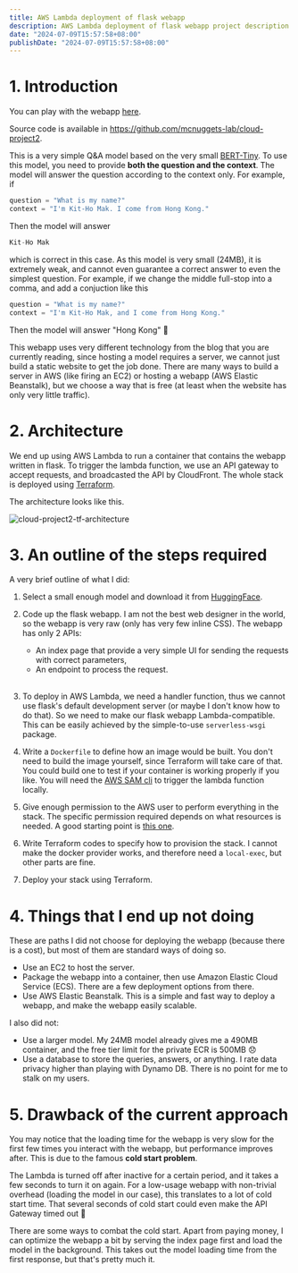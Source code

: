 ```yaml
---
title: AWS Lambda deployment of flask webapp
description: AWS Lambda deployment of flask webapp project description
date: "2024-07-09T15:57:58+08:00"
publishDate: "2024-07-09T15:57:58+08:00"
---
```


# 1. Introduction

You can play with the webapp [here](https://d16y04fvgjdqwq.cloudfront.net/).

Source code is available in https://github.com/mcnuggets-lab/cloud-project2.

This is a very simple Q&A model based on the very small [BERT-Tiny](https://huggingface.co/mrm8488/bert-tiny-5-finetuned-squadv2). To use this model, you need to provide **both the question and the context**. The model will answer the question according to the context only. For example, if

```python
question = "What is my name?"
context = "I'm Kit-Ho Mak. I come from Hong Kong."
```

Then the model will answer

```python
Kit-Ho Mak
```

which is correct in this case. As this model is very small (24MB), it is extremely weak, and cannot even guarantee a correct answer to even the simplest question. For example, if we change the middle full-stop into a comma, and add a conjuction like this

```python
question = "What is my name?"
context = "I'm Kit-Ho Mak, and I come from Hong Kong."
```

Then the model will answer "Hong Kong" :melting_face:

This webapp uses very different technology from the blog that you are currently reading, since hosting a model requires a server, we cannot just build a static website to get the job done. There are many ways to build a server in AWS (like firing an EC2) or hosting a webapp (AWS Elastic Beanstalk), but we choose a way that is free (at least when the website has only very little traffic).

# 2. Architecture

We end up using AWS Lambda to run a container that contains the webapp written in flask. To trigger the lambda function, we use an API gateway to accept requests, and broadcasted the API by CloudFront. The whole stack is deployed using [Terraform](https://www.terraform.io/).

The architecture looks like this.

![cloud-project2-tf-architecture](https://github.com/user-attachments/assets/af398b83-dd14-4282-8449-6717851eb1b5)

# 3. An outline of the steps required

A very brief outline of what I did:

1. Select a small enough model and download it from [HuggingFace](https://huggingface.co/).
2. Code up the flask webapp. I am not the best web designer in the world, so the webapp is very raw (only has very few inline CSS). The webapp has only 2 APIs:

   - An index page that provide a very simple UI for sending the requests with correct parameters,
   - An endpoint to process the request.
<br/><br/>
3. To deploy in AWS Lambda, we need a handler function, thus we cannot use flask's default development server (or maybe I don't know how to do that). So we need to make our flask webapp Lambda-compatible. This can be easily achieved by the simple-to-use `serverless-wsgi` package.
4. Write a `Dockerfile` to define how an image would be built. You don't need to build the image yourself, since Terraform will take care of that. You could build one to test if your container is working properly if you like. You will need the [AWS SAM cli](https://docs.aws.amazon.com/serverless-application-model/latest/developerguide/sam-cli-command-reference-sam-local-invoke.html) to trigger the lambda function locally.
5. Give enough permission to the AWS user to perform everything in the stack. The specific permission required depends on what resources is needed. A good starting point is [this one](https://dav009.medium.com/serverless-framework-minimal-iam-role-permissions-ba34bec0154e).
6. Write Terraform codes to specify how to provision the stack. I cannot make the docker provider works, and therefore need a `local-exec`, but other parts are fine.
7. Deploy your stack using Terraform.

# 4. Things that I end up not doing

These are paths I did not choose for deploying the webapp (because there is a cost), but most of them are standard ways of doing so.

- Use an EC2 to host the server.
- Package the webapp into a container, then use Amazon Elastic Cloud Service (ECS). There are a few deployment options from there.
- Use AWS Elastic Beanstalk. This is a simple and fast way to deploy a webapp, and make the webapp easily scalable.

I also did not:

- Use a larger model. My 24MB model already gives me a 490MB container, and the free tier limit for the private ECR is 500MB :disappointed: 
- Use a database to store the queries, answers, or anything. I rate data privacy higher than playing with Dynamo DB. There is no point for me to stalk on my users.

# 5. Drawback of the current approach

You may notice that the loading time for the webapp is very slow for the first few times you interact with the webapp, but performance improves after. This is due to the famous **cold start problem**.

The Lambda is turned off after inactive for a certain period, and it takes a few seconds to turn it on again. For a low-usage webapp with non-trivial overhead (loading the model in our case), this translates to a lot of cold start time. That several seconds of cold start could even make the API Gateway timed out :yawning_face:

There are some ways to combat the cold start. Apart from paying money, I can optimize the webapp a bit by serving the index page first and load the model in the background. This takes out the model loading time from the first response, but that's pretty much it.
